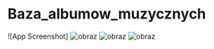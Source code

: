 # Baza_albumow_muzycznych




![App Screenshot] 
![obraz](https://github.com/Akrel/Baza_albumow_muzycznych/assets/55836587/309bd2a4-a053-46ab-9585-bfb4caab29de)
![obraz](https://github.com/Akrel/Baza_albumow_muzycznych/assets/55836587/31dbc36c-f426-4b8f-97ab-0f26c651022f)
![obraz](https://github.com/Akrel/Baza_albumow_muzycznych/assets/55836587/4af8c750-39e7-4ab4-a7f8-33087b5a7eaa)
